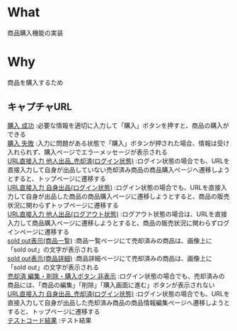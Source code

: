# What
商品購入機能の実装

# Why
商品を購入するため

## キャプチャURL
[購入 成功](https://gyazo.com/a3f1c22c25c39c55cc72191aa73197f0) :必要な情報を適切に入力して「購入」ボタンを押すと、商品の購入ができる  
[購入 失敗](https://gyazo.com/417cd80b5117b0868f3ad0eb9ddfa857) :入力に問題がある状態で「購入」ボタンが押された場合、情報は受け入れられず、購入ページでエラーメッセージが表示される  
[URL直接入力 他人出品_売却済(ログイン状態)](https://gyazo.com/96d522fee49bdd5b059cc7c9fd2facb3) :ログイン状態の場合でも、URLを直接入力して自身が出品していない売却済み商品の商品購入ページへ遷移しようとすると、トップページに遷移する  
[URL直接入力 自身出品(ログイン状態)](https://gyazo.com/1b89b2eda5d75a2a0c192282669700ca) :ログイン状態の場合でも、URLを直接入力して自身が出品した商品の商品購入ページに遷移しようとすると、商品の販売状況に関わらずトップページに遷移する  
[URL直接入力 他人出品(ログアウト状態)](https://gyazo.com/dcb968c1f82175d6b9db09491cb20e58) :ログアウト状態の場合は、URLを直接入力して商品購入ページに遷移しようとすると、商品の販売状況に関わらずログインページに遷移する  
[sold out表示(商品一覧)](https://gyazo.com/46657c68e243401f3e1ea90c0ab87ce0) :商品一覧ページにて売却済みの商品は、画像上に「sold out」の文字が表示される  
[sold out表示(商品詳細)](https://gyazo.com/0bc23746528116de4d903b75b23ced5f) :商品詳細ページにて売却済みの商品は、画像上に「sold out」の文字が表示される  
[売却済 編集・削除・購入ボタン 非表示](https://gyazo.com/666af902312612101880b6bec6fdb645) :ログイン状態の場合でも、売却済みの商品には、「商品の編集」「削除」「購入画面に進む」ボタンが表示されない  
[URL直接入力 自身出品_売却済(ログイン状態)](https://gyazo.com/bb3db2b3eb56562ef5f39acb53b7fe30) :ログイン状態の場合でも、URLを直接入力して自身が出品した売却済み商品の商品情報編集ページへ遷移しようとすると、トップページに遷移する  
[テストコード結果](https://gyazo.com/2119aeaae1c2dd4ae62afe408c4c52f1) :テスト結果  
